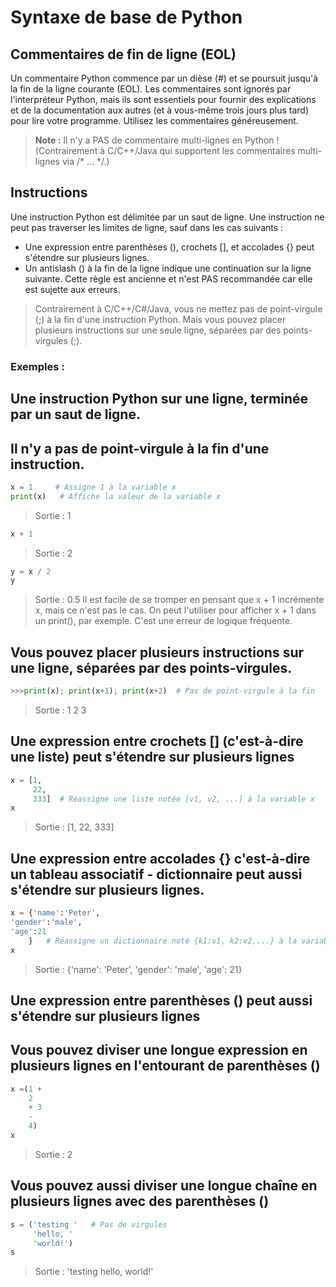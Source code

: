 # Syntaxe de base de Python

## Commentaires de fin de ligne (EOL)

Un commentaire Python commence par un dièse (#) et se poursuit jusqu'à la fin de la ligne courante (EOL). Les commentaires sont ignorés par l'interpréteur Python, mais ils sont essentiels pour fournir des explications et de la documentation aux autres (et à vous-même trois jours plus tard) pour lire votre programme. Utilisez les commentaires généreusement.

> **Note :** Il n'y a PAS de commentaire multi-lignes en Python ! (Contrairement à C/C++/Java qui supportent les commentaires multi-lignes via /* ... */.)

## Instructions

Une instruction Python est délimitée par un saut de ligne. Une instruction ne peut pas traverser les limites de ligne, sauf dans les cas suivants :

- Une expression entre parenthèses (), crochets [], et accolades {} peut s'étendre sur plusieurs lignes.
- Un antislash (\) à la fin de la ligne indique une continuation sur la ligne suivante. Cette règle est ancienne et n'est PAS recommandée car elle est sujette aux erreurs.

> Contrairement à C/C++/C#/Java, vous ne mettez pas de point-virgule (;) à la fin d'une instruction Python. Mais vous pouvez placer plusieurs instructions sur une seule ligne, séparées par des points-virgules (;).

### Exemples :

## Une instruction Python sur une ligne, terminée par un saut de ligne.
## Il n'y a pas de point-virgule à la fin d'une instruction.
```python
x = 1     # Assigne 1 à la variable x
print(x)   # Affiche la valeur de la variable x
```
> Sortie : 1
```python
x + 1
```
> Sortie : 2
```python
y = x / 2
y
```
> Sortie : 0.5 Il est facile de se tromper en pensant que x + 1 incrémente x,
               mais ce n'est pas le cas. On peut l'utiliser pour afficher x + 1 dans un print(),
               par exemple. C'est une erreur de logique fréquente.

## Vous pouvez placer plusieurs instructions sur une ligne, séparées par des points-virgules.
```python
>>>print(x); print(x+1); print(x+2)  # Pas de point-virgule à la fin
```
> Sortie :
> 1
> 2
> 3

## Une expression entre crochets [] (c'est-à-dire une liste) peut s'étendre sur plusieurs lignes
```python
x = [1,
     22,
     333]  # Réassigne une liste notée [v1, v2, ...] à la variable x
x
```
> Sortie : [1, 22, 333]

## Une expression entre accolades {} c'est-à-dire un tableau associatif - dictionnaire peut aussi s'étendre sur plusieurs lignes.
```python
x = {'name':'Peter',
'gender':'male',
'age':21
    }   # Réassigne un dictionnaire noté {k1:v1, k2:v2,...} à la variable x
x
```
> Sortie : {'name': 'Peter', 'gender': 'male', 'age': 21}

## Une expression entre parenthèses () peut aussi s'étendre sur plusieurs lignes
## Vous pouvez diviser une longue expression en plusieurs lignes en l'entourant de parenthèses ()
```python
x =(1 +
    2
    + 3
    -
    4)
x
```
> Sortie : 2

## Vous pouvez aussi diviser une longue chaîne en plusieurs lignes avec des parenthèses ()
```python
s = ('testing '   # Pas de virgules
     'hello, '
     'world!')
s
```
> Sortie : 'testing hello, world!'
